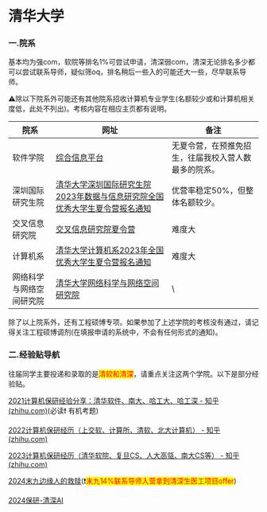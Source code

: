 # 清华大学

### 一.院系

基本均为强com，软院等排名1%可尝试申请，清深弱com，清深无论排名多少都可以尝试联系导师，疑似筛oq，排名稍后一些入的可能还大一些，尽早联系导师。

⚠除以下院系外可能还有其他院系招收计算机专业学生(名额较少或和计算机相关度低，此处不列出)。考核内容在相应主页都有说明。

| 院系                     | 网址                                                         | 备注                                                 |
| ------------------------ | ------------------------------------------------------------ | ---------------------------------------------------- |
| 软件学院                 | [综合信息平台 ](https://yzbm.tsinghua.edu.cn/publish/s01/s0101/detail/1d71768b-4888-475c-8cc6-52cbc4e5294a?yxsdm=410) | 无夏令营，在预推免招生，往届我校入营人数最多的院系。 |
| 深圳国际研究生院         | [清华大学深圳国际研究生院2023年数据与信息研究院全国优秀大学生夏令营报名通知 ](https://www.sigs.tsinghua.edu.cn/2023/0531/c120a63499/page.htm) | 优营率稳定50%，但整体名额较少。                      |
| 交叉信息研究院           | [交叉信息研究院夏令营 ](https://admission.iiis.tsinghua.edu.cn/2023/appinfo.php) | 难度大                                               |
| 计算机系                 | [清华大学计算机系2023年全国优秀大学生夏令营报名通知](https://www.cs.tsinghua.edu.cn/info/1048/5459.htm) | 难度大                                               |
| 网络科学与网络空间研究院 | [清华大学网络科学与网络空间研究院 ](https://www.insc.tsinghua.edu.cn/) | \                                                    |

除了以上院系外，还有工程硕博专项。如果参加了上述学院的考核没有通过，请记得关注工程硕博调剂(在填报申请的系统中，不会有任何形式的通知)。

### 二.经验贴导航

往届同学主要投递和录取的是<mark style="color:red;">清软和清深</mark>，请重点关注这两个学院。以下是部分经验贴。

[2021计算机保研经验分享：清华软件、南大、哈工大、哈工深 - 知乎 (zhihu.com)](https://zhuanlan.zhihu.com/p/418347688)(必读❗ 有机考题)

[2022计算机保研经历（上交软、计算所、清软、北大计算机） - 知乎 (zhihu.com)](https://zhuanlan.zhihu.com/p/570376340)

[2023计算机保研经历（清华软院、复旦CS、人大高瓴、南大CS等） - 知乎 (zhihu.com)](https://zhuanlan.zhihu.com/p/573141762)

[2024末九边缘人的救赎](https://zhuanlan.zhihu.com/p/659003744?utm_id=0)(❗<mark style="color:red;">末九14%联系导师入营拿到清深生医工项目offer</mark>)

[2024保研-清深AI](https://www.zhihu.com/people/ice-80-5-50)
